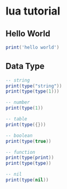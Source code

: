 # lua tutorial

## Hello World

```lua
print('hello world')
```

## Data Type

```lua
-- string
print(type("string"))
print(type(type(1)))

-- number
print(type(1))

-- table
print(type({}))

-- boolean
print(type(true))

-- function
print(type(print))
print(type(type))

-- nil
print(type(nil))
```

